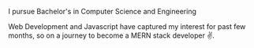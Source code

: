  I pursue Bachelor's in Computer Science and Engineering 

 Web Development and Javascript have captured my interest for past few months, so on a journey to become a MERN stack developer ✌️. 
<!---
Sameer-Ahmed1/Sameer-Ahmed1 is a ✨ special ✨ repository because its `README.md` (this file) appears on your GitHub profile.
You can click the Preview link to take a look at your changes.
--->
